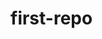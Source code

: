 first-repo
==========
<title>
hello world
<title/>
<div>
it is a beautiful day
<div/>
<body>
<script>
<button onclick="window.location.href='http://www.google.com/'" class="blink">Continue</button>
<script/>
<body/>
